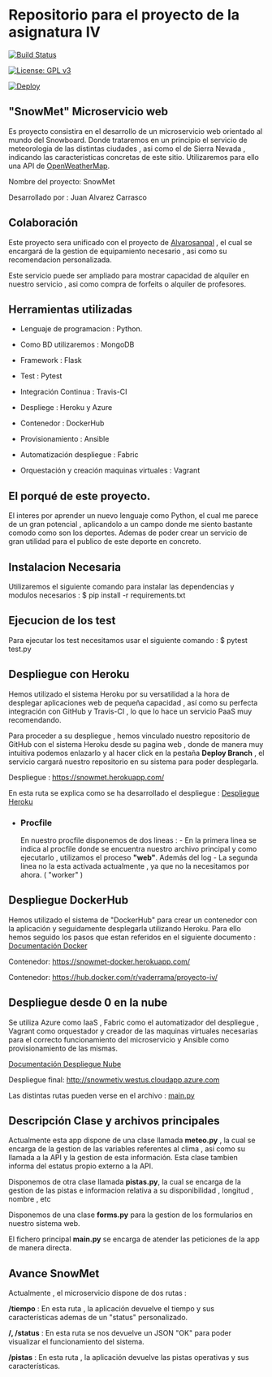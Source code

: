 # Repositorio para el proyecto de la asignatura IV   


[![Build Status](https://travis-ci.org/vaderrama/Proyecto-IV.svg?branch=master)](https://travis-ci.org/vaderrama/Proyecto-IV)

[![License: GPL v3](https://img.shields.io/badge/License-GPL%20v3-blue.svg)](https://www.gnu.org/licenses/gpl-3.0)

[![Deploy](https://www.herokucdn.com/deploy/button.svg)](https://snowmet.herokuapp.com/app)


## "SnowMet" Microservicio web 

Es proyecto consistira en el desarrollo de un microservicio web orientado al mundo del Snowboard. Donde trataremos en un principio el servicio de meteorologia de las distintas ciudades , asi como el de Sierra Nevada , indicando las caracteristicas concretas de este sitio. Utilizaremos para ello una API de [OpenWeatherMap](https://openweathermap.org/).

Nombre del proyecto: SnowMet

Desarrollado por : Juan Alvarez Carrasco

## Colaboración
Este proyecto sera unificado con el proyecto de [Alvarosanpal](https://github.com/Alvarosanpal/Proyecto_IV) , el cual se encargará de la gestion de equipamiento necesario , asi como su recomendacion personalizada.

Este servicio puede ser ampliado para mostrar capacidad de alquiler en nuestro servicio , asi como compra de forfeits o alquiler de profesores. 

    
## Herramientas utilizadas 

- Lenguaje de programacion : Python.

- Como BD utilizaremos : MongoDB

- Framework : Flask

- Test : Pytest

- Integración Continua : Travis-CI

- Despliege : Heroku y Azure

- Contenedor : DockerHub

- Provisionamiento : Ansible 

- Automatización despliegue : Fabric 

- Orquestación y creación maquinas virtuales : Vagrant 

## El porqué de este proyecto.

 El interes por aprender un nuevo lenguaje como Python, el cual me parece de un gran potencial ,  aplicandolo a un campo donde me siento bastante comodo como son los deportes. Ademas de poder crear un servicio de gran utilidad para el publico de este deporte en concreto. 



## Instalacion Necesaria 

Utilizaremos el siguiente comando para instalar las dependencias y modulos necesarios : $ pip install -r requirements.txt 

## Ejecucion de los test

Para ejecutar los test necesitamos usar el siguiente comando : $ pytest test.py

## Despliegue con Heroku

Hemos utilizado el sistema Heroku por su versatilidad a la hora de desplegar aplicaciones web de pequeña capacidad , así como su perfecta integración con GitHub y Travis-CI , lo que lo hace un servicio PaaS muy recomendando.

Para proceder a su despliegue , hemos vinculado nuestro repositorio de GitHub con el sistema Heroku desde su pagina web , donde de manera muy intuitiva podemos enlazarlo y al hacer click en la pestaña **Deploy Branch** , el servicio cargará nuestro repositorio en su sistema para poder desplegarla.

Despliegue : https://snowmet.herokuapp.com/ 

En esta ruta se explica como se ha desarrollado el despliegue : [Despliegue Heroku](https://github.com/vaderrama/Proyecto-IV/blob/master/doc/despliegueHeroku.md)

- ### Procfile

    En nuestro procfile disponemos de dos lineas :
        - En la primera linea se indica al procfile donde se encuentra nuestro archivo principal y como ejecutarlo , utilizamos el proceso **"web"**. Además del log
        - La segunda linea no la esta activada actualmente , ya que no la necesitamos por ahora.  ( "worker" )
        
    
## Despliegue DockerHub 

Hemos utilizado el sistema de "DockerHub" para crear un contenedor con la aplicación y seguidamente desplegarla utilizando Heroku.
Para ello hemos seguido los pasos que estan referidos en el siguiente documento : [Documentación Docker](https://github.com/vaderrama/Proyecto-IV/blob/master/doc/despliegueDocker.md)

Contenedor: https://snowmet-docker.herokuapp.com/

Contenedor: https://hub.docker.com/r/vaderrama/proyecto-iv/

## Despliegue desde 0 en la nube 

Se utiliza Azure como IaaS , Fabric como el automatizador del despliegue , Vagrant como orquestador y creador de las maquinas virtuales necesarias para el correcto funcionamiento del microservicio y Ansible como provisionamiento de las mismas. 

[Documentación Despliegue Nube](https://github.com/vaderrama/Proyecto-IV/blob/master/doc/desplieguenube.md)

Despliegue final: http://snowmetiv.westus.cloudapp.azure.com

Las distintas rutas pueden verse en el archivo : [main.py](https://github.com/vaderrama/Proyecto-IV/blob/master/app/main.py)

## Descripción Clase y archivos principales

Actualmente esta app dispone de una clase llamada **meteo.py**  , la cual se encarga de la gestion de las variables referentes al clima , asi como su llamada a la API y la gestion de esta información. Esta clase tambien informa del estatus propio externo a la API.

Disponemos de otra clase llamada **pistas.py**, la cual se encarga de la gestion de las pistas e informacion relativa a su disponibilidad , longitud , nombre , etc

Disponemos de una clase **forms.py** para la gestion de los formularios en nuestro sistema web. 

El fichero principal **main.py** se encarga de atender las peticiones de la app de manera directa. 


## Avance SnowMet

Actualmente , el microservicio dispone de dos rutas :

****/tiempo**** : En esta ruta , la aplicación devuelve el tiempo y sus características ademas de un "status" personalizado.

****/, /status**** : En esta ruta se nos devuelve un JSON "OK" para poder visualizar el funcionamiento del sistema. 

****/pistas**** : En esta ruta , la aplicación devuelve las pistas operativas y sus características.



